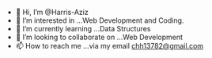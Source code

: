 - 👋 Hi, I’m @Harris-Aziz
- 👀 I’m interested in ...Web Development and Coding.
- 🌱 I’m currently learning ...Data Structures 
- 💞️ I’m looking to collaborate on ...Web Development 
- 📫 How to reach me ...via my email chh13782@gmail.com 

<!---
Harris-Aziz/Harris-Aziz is a ✨ special ✨ repository because its `README.md` (this file) appears on your GitHub profile.
You can click the Preview link to take a look at your changes.
--->
